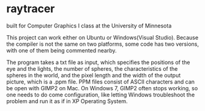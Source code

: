 raytracer
=========

built for Computer Graphics I class at the University of Minnesota



This project can work either on Ubuntu or Windows(Visual Studio). Because the compiler is not the same on two platforms, some code has two versions, with one of them being commented nearby.

The program takes a txt file as input, which specifies the positions of the eye and the lights, the number of spheres, the characteristics of the spheres in the world, and the  pixel length and the width of the output picture, which is a .ppm file. PPM files consist of ASCII characters and can be open with GIMP2 on Mac. On Windows 7, GIMP2 often stops working, so one needs to do come configuration, like letting Windows troubleshoot the problem and run it as if in XP Operating System.
